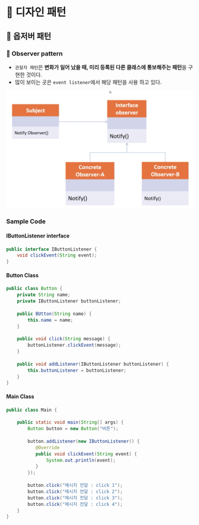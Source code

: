 # :book: 디자인 패턴
## :pushpin: 옵저버 패턴

### :seedling: Observer pattern
- `관찰자 패턴`은 **변화가 일어 났을 때, 미리 등록된 다른 클래스에 통보해주는 패턴**을 구현한 것이다.
- 많이 보이는 곳은 `event listener`에서 해당 패턴을 사용 하고 있다.

![](./images/옵저버패턴.png)

### Sample Code
#### IButtonListener interface
```java
public interface IButtonListener {
    void clickEvent(String event);
}
```

#### Button Class
````java
public class Button {
    private String name;
    private IButtonListener buttonListener;
    
    public BUtton(String name) {
        this.name = name;
    }
    
    public void click(String message) {
        buttonListener.clickEvent(message);
    }
    
    public void addListener(IButtonListener buttonListener) {
        this.buttonListener = buttonListener;
    }
}
````

#### Main Class
````java
public class Main {
    
    public static void main(String[] args) {
        Button button = new Button("버튼");
        
        button.addListener(new IButtonListener() {
           @Override
           public void clickEvent(String event) {
               System.out.println(event);
           } 
        });
        
        button.click("메시지 전달 : click 1");
        button.click("메시지 전달 : click 2");
        button.click("메시지 전달 : click 3");
        button.click("메시지 전달 : click 4");
    }
}
````